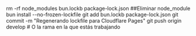 rm -rf node_modules bun.lockb package-lock.json ##Eliminar node_module
bun install --no-frozen-lockfile
git add bun.lockb package-lock.json
git commit -m "Regenerando lockfile para Cloudflare Pages"
git push origin develop  # O la rama en la que estás trabajando
